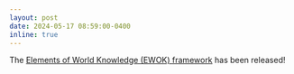 ```yaml
---
layout: post
date: 2024-05-17 08:59:00-0400
inline: true
---
```


The [Elements of World Knowledge (EWOK) framework](https://ewok-core.github.io/) has been released!